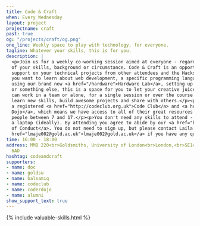 ```yaml
---
title: Code & Craft
when: Every Wednesday
layout: project
projectname: craft
past: true
og: "/projects/craft/og.png"
one_line: Weekly space to play with technology, for everyone.
tagline: Whatever your skills, this is for you.
description: |
  <p>Join us for a weekly co-working session aimed at everyone - regardless
  of your skills, background or circumstance. Code & Craft is an opportunity to get
  support on your technical projects from other attendees and the Hacksmiths team.</p><p>Whether
  you want to learn about web development, a specific programming language, electronics
  using our brand new <a href="/hardware">Hardware Lab</a>, setting up an online business,
  or something else, this is a space for you to let your creative juices flow. You
  can work in a team or alone, for a single session or over the course of many, to
  learn new skills, build awesome projects and share with others.</p><p>We're also
  a registered <a href="http://codeclub.org.uk">Code Club</a> and <a href="http://coderdojo.com">Coder
  Dojo</a>, which means we have access to all of their great resources aimed at young
  people between 7 and 17.</p><p>You don't need any skills to attend - just bring
  a laptop (ideally). By attending you agree to abide by our <a href="https://github.com/hacksmiths/code-of-conduct">Code
  of Conduct</a>. You do not need to sign up, but please contact Laila Majeed at <a
  href="lmaje002@gold.ac.uk">lmaje002@gold.ac.uk</a> if you have any questions.</p><p><b>We support our striking lecturers. As a result, we will not run Code & Craft on the following dates: Feb 28, March 7, March 14.</b></p>
time: 16:00 - 18:00
address: MMB 220<br>Goldsmiths, University of London<br>London,<br>SE14
  6AD
hashtag: codeandcraft
supporters:
- name: doc
- name: goldsu
- name: balsamiq
- name: codeclub
- name: coderdojo
- name: alumni
show_support_text: true
---
```


{% include valuable-skills.html %}